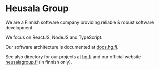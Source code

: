 # Heusala Group

We are a Finnish software company providing reliable & robust software development.

We focus on ReactJS, NodeJS and TypeScript.

Our software architecture is documented at [docs.hg.fi](https://docs.hg.fi).

See also directory for our projects at [hg.fi](https://hg.fi) and our official website [heusalagroup.fi](https://heusalagroup.fi) (in finnish only).
